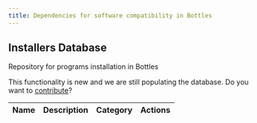 ```yaml
---
title: Dependencies for software compatibility in Bottles
---
```


<section class="heading">
	<div class="container large">
		<h1>Installers Database</h1>
		<p>Repository for programs installation in Bottles</p>
		<div class="warning">
			<p>This functionality is new and we are still populating the database. 
      Do you want to <a href="https://maintainers.usebottles.com">contribute</a>?</p>
		</div>
	</div>
</section>

<section class="page">
	<div class="container large">
		<table>
			<thead>
				<tr>
					<th>Name</th>
					<th>Description</th>
					<th>Category</th>
					<th>Actions</th>
				</tr>
			</thead>
			<tbody id="installers">
			</tbody>
		</table>
	</div>
</section>

<script src="https://cdnjs.cloudflare.com/ajax/libs/js-yaml/4.1.0/js-yaml.min.js"></script>
<script>
	var table = document.getElementById("installers");
	document.addEventListener("DOMContentLoaded", function () {
		fetch('https://raw.githubusercontent.com/bottlesdevs/programs/main/index.yml')
  			.then(response => response.text())
			.then((data) => {
				console.info("Installers database index found.");
				data = jsyaml.load(data)
				for (var item in data) {
					installer = data[item];

					var row = table.insertRow(-1);
					var name = row.insertCell(0);
					var description = row.insertCell(1);
					var category = row.insertCell(2);
					var actions = row.insertCell(3);

					name.innerHTML = `<b>${item}</b>`;
					description.innerHTML = installer["Description"];
					category.innerHTML = `<span class="tag tag-${installer["Category"]}">${installer["Category"]}</span>`;
					actions.innerHTML = `\
						<a href='https://github.com/bottlesdevs/programs/blob/main/${installer["Category"]}/${item}.yml'>Details</a> | \
						<a href='https://github.com/bottlesdevs/programs/issues/new/choose'>Report problem</a>`;
				}
			})
			.catch(err => {
				console.error("Failed to fetch Installers database index!");
				throw err
			});
	});
</script>